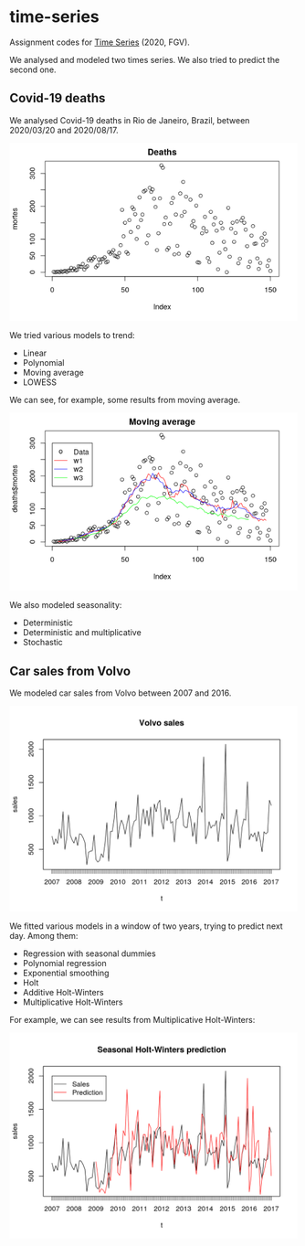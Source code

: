 # time-series

Assignment codes for [Time Series](https://emap.fgv.br/sites/emap.fgv.br/files/u77/series_temporais.pdf) (2020, FGV).

We analysed and modeled two times series. We also tried to predict the second one.

## Covid-19 deaths

We analysed Covid-19 deaths in Rio de Janeiro, Brazil, between 2020/03/20 and 2020/08/17.

![](images/covid.png)

We tried various models to trend:
- Linear
- Polynomial
- Moving average
- LOWESS

We can see, for example, some results from moving average.

![](images/ma.png)

We also modeled seasonality:
- Deterministic
- Deterministic and multiplicative
- Stochastic

## Car sales from Volvo

We modeled car sales from Volvo between 2007 and 2016.

<img src="images/volvo.png" alt="drawing" width="600"/>

We fitted various models in a window of two years, trying to predict next day. Among them:
- Regression with seasonal dummies
- Polynomial regression
- Exponential smoothing
- Holt
- Additive Holt-Winters
- Multiplicative Holt-Winters

For example, we can see results from Multiplicative Holt-Winters:

<img src="images/mhw.png" alt="drawing" width="600"/>
